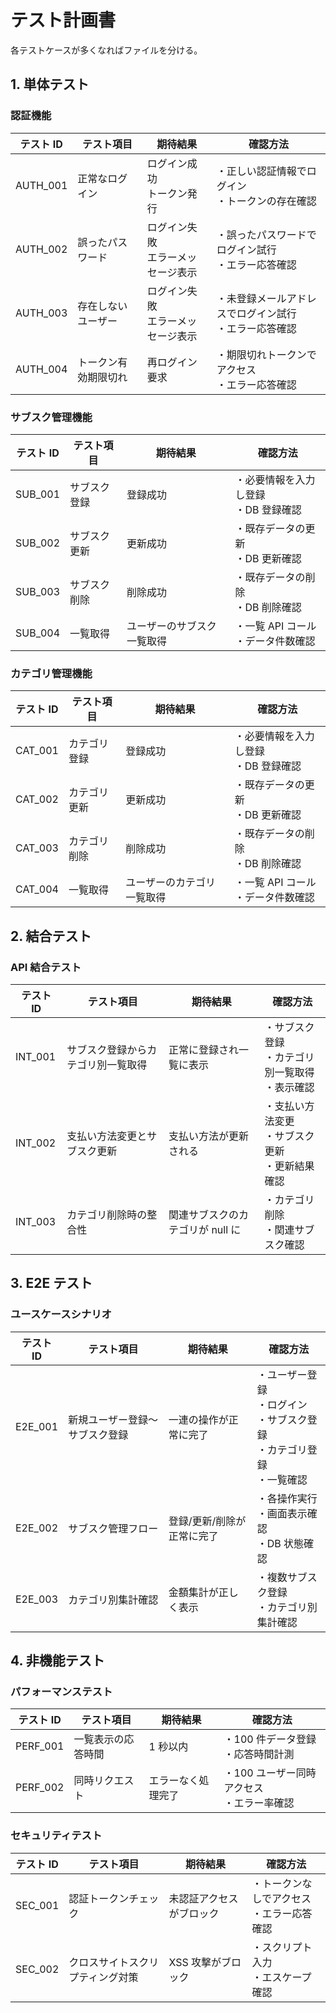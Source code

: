 # テスト計画書

各テストケースが多くなればファイルを分ける。

## 1. 単体テスト

### 認証機能

| テスト ID | テスト項目           | 期待結果                             | 確認方法                                                 |
| --------- | -------------------- | ------------------------------------ | -------------------------------------------------------- |
| AUTH_001  | 正常なログイン       | ログイン成功<br>トークン発行         | ・正しい認証情報でログイン<br>・トークンの存在確認       |
| AUTH_002  | 誤ったパスワード     | ログイン失敗<br>エラーメッセージ表示 | ・誤ったパスワードでログイン試行<br>・エラー応答確認     |
| AUTH_003  | 存在しないユーザー   | ログイン失敗<br>エラーメッセージ表示 | ・未登録メールアドレスでログイン試行<br>・エラー応答確認 |
| AUTH_004  | トークン有効期限切れ | 再ログイン要求                       | ・期限切れトークンでアクセス<br>・エラー応答確認         |

### サブスク管理機能

| テスト ID | テスト項目   | 期待結果                   | 確認方法                                |
| --------- | ------------ | -------------------------- | --------------------------------------- |
| SUB_001   | サブスク登録 | 登録成功                   | ・必要情報を入力し登録<br>・DB 登録確認 |
| SUB_002   | サブスク更新 | 更新成功                   | ・既存データの更新<br>・DB 更新確認     |
| SUB_003   | サブスク削除 | 削除成功                   | ・既存データの削除<br>・DB 削除確認     |
| SUB_004   | 一覧取得     | ユーザーのサブスク一覧取得 | ・一覧 API コール<br>・データ件数確認   |

### カテゴリ管理機能

| テスト ID | テスト項目   | 期待結果                   | 確認方法                                |
| --------- | ------------ | -------------------------- | --------------------------------------- |
| CAT_001   | カテゴリ登録 | 登録成功                   | ・必要情報を入力し登録<br>・DB 登録確認 |
| CAT_002   | カテゴリ更新 | 更新成功                   | ・既存データの更新<br>・DB 更新確認     |
| CAT_003   | カテゴリ削除 | 削除成功                   | ・既存データの削除<br>・DB 削除確認     |
| CAT_004   | 一覧取得     | ユーザーのカテゴリ一覧取得 | ・一覧 API コール<br>・データ件数確認   |

## 2. 結合テスト

### API 結合テスト

| テスト ID | テスト項目                         | 期待結果                         | 確認方法                                             |
| --------- | ---------------------------------- | -------------------------------- | ---------------------------------------------------- |
| INT_001   | サブスク登録からカテゴリ別一覧取得 | 正常に登録され一覧に表示         | ・サブスク登録<br>・カテゴリ別一覧取得<br>・表示確認 |
| INT_002   | 支払い方法変更とサブスク更新       | 支払い方法が更新される           | ・支払い方法変更<br>・サブスク更新<br>・更新結果確認 |
| INT_003   | カテゴリ削除時の整合性             | 関連サブスクのカテゴリが null に | ・カテゴリ削除<br>・関連サブスク確認                 |

## 3. E2E テスト

### ユースケースシナリオ

| テスト ID | テスト項目                     | 期待結果                   | 確認方法                                                                       |
| --------- | ------------------------------ | -------------------------- | ------------------------------------------------------------------------------ |
| E2E_001   | 新規ユーザー登録～サブスク登録 | 一連の操作が正常に完了     | ・ユーザー登録<br>・ログイン<br>・サブスク登録<br>・カテゴリ登録<br>・一覧確認 |
| E2E_002   | サブスク管理フロー             | 登録/更新/削除が正常に完了 | ・各操作実行<br>・画面表示確認<br>・DB 状態確認                                |
| E2E_003   | カテゴリ別集計確認             | 金額集計が正しく表示       | ・複数サブスク登録<br>・カテゴリ別集計確認                                     |

## 4. 非機能テスト

### パフォーマンステスト

| テスト ID | テスト項目         | 期待結果           | 確認方法                                     |
| --------- | ------------------ | ------------------ | -------------------------------------------- |
| PERF_001  | 一覧表示の応答時間 | 1 秒以内           | ・100 件データ登録<br>・応答時間計測         |
| PERF_002  | 同時リクエスト     | エラーなく処理完了 | ・100 ユーザー同時アクセス<br>・エラー率確認 |

### セキュリティテスト

| テスト ID | テスト項目                       | 期待結果                 | 確認方法                                     |
| --------- | -------------------------------- | ------------------------ | -------------------------------------------- |
| SEC_001   | 認証トークンチェック             | 未認証アクセスがブロック | ・トークンなしでアクセス<br>・エラー応答確認 |
| SEC_002   | クロスサイトスクリプティング対策 | XSS 攻撃がブロック       | ・スクリプト入力<br>・エスケープ確認         |
